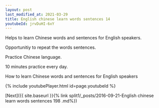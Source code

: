 ```yaml
---
layout: post
last_modified_at: 2021-03-29
title: English chinese learn words sentences 14 
youtubeId: jrvDuHI-6xY
---
```

 
 
Helps to learn Chinese words and sentences for English speakers.

Opportunitiy to repeat the words sentences. 

Practice Chinese language. 
 
10 minutes practice every day. 
 
How to learn Chinese words and sentences for English speakers 
 
{% include youtubePlayer.html id=page.youtubeId %}
 
 
[Next]({{ site.baseurl }}{% link  split1/_posts/2016-09-21-English chinese learn words sentences 198 .md%})
 
